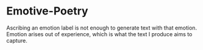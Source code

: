 # Emotive-Poetry
Ascribing an emotion label is not enough to generate text with that emotion. Emotion arises out of experience, which is what the text I produce aims to capture. 
